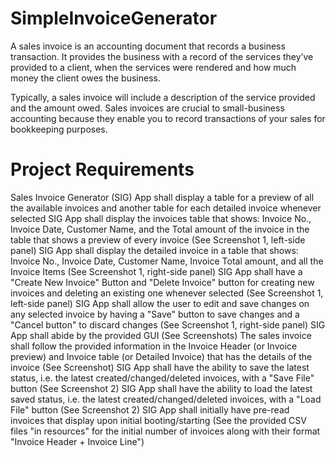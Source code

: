 # SimpleInvoiceGenerator

A sales invoice is an accounting document that records a business transaction. It provides the business with a record of the services they’ve provided to a client, when the services were rendered and how much money the client owes the business.

Typically, a sales invoice will include a description of the service provided and the amount owed. Sales invoices are crucial to small-business accounting because they enable you to record transactions of your sales for bookkeeping purposes.

# Project Requirements
Sales Invoice Generator (SIG) App shall display a table for a preview of all the available invoices and another table for each detailed invoice whenever selected
SIG App shall display the invoices table that shows: Invoice No., Invoice Date, Customer Name, and the Total amount of the invoice in the table that shows a preview of every invoice (See Screenshot 1, left-side panel)
SIG App shall display the detailed invoice in a table that shows: Invoice No., Invoice Date, Customer Name, Invoice Total amount, and all the Invoice Items (See Screenshot 1, right-side panel)
SIG App shall have a "Create New Invoice" Button and "Delete Invoice" button for creating new invoices and deleting an existing one whenever selected (See Screenshot 1, left-side panel)
SIG App shall allow the user to edit and save changes on any selected invoice by having a "Save" button to save changes and a "Cancel button" to discard changes (See Screenshot 1, right-side panel)
SIG App shall abide by the provided GUI (See Screenshots)
The sales invoice shall follow the provided information in the Invoice Header (or Invoice preview) and Invoice table (or Detailed Invoice) that has the details of the invoice (See Screenshot)
SIG App shall have the ability to save the latest status, i.e. the latest created/changed/deleted invoices, with a "Save File" button (See Screenshot 2)
SIG App shall have the ability to load the latest saved status, i.e. the latest created/changed/deleted invoices, with a "Load File" button (See Screenshot 2)
SIG App shall initially have pre-read invoices that display upon initial booting/starting (See the provided CSV files "in resources" for the initial number of invoices along with their format "Invoice Header + Invoice Line")
